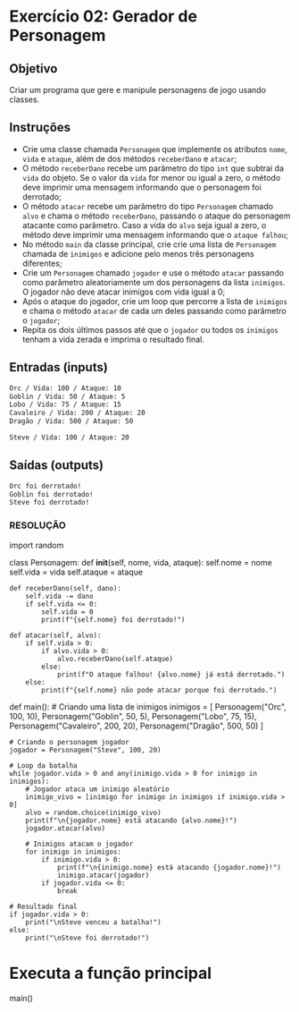 # Exercício 02: Gerador de Personagem


## Objetivo

Criar um programa que gere e manipule personagens de jogo usando classes.

## Instruções

* Crie uma classe chamada `Personagem` que implemente os atributos `nome`, `vida` e `ataque`, além de dos métodos `receberDano` e `atacar`;
* O método `receberDano` recebe um parâmetro do tipo `int` que subtrai da `vida` do objeto. Se o valor da `vida` for menor ou igual a zero, o método deve imprimir uma mensagem informando que o personagem foi derrotado;
* O método `atacar` recebe um parâmetro do tipo `Personagem` chamado `alvo` e chama o método `receberDano`, passando o ataque do personagem atacante como parâmetro. Caso a vida do `alvo` seja igual a zero, o método deve imprimir uma mensagem informando que o `ataque falhou`;
* No método `main` da classe principal, crie crie uma lista de `Personagem` chamada de `inimigos` e adicione pelo menos três personagens diferentes;
* Crie um `Personagem` chamado `jogador` e use o método `atacar` passando como parâmetro aleatoriamente um dos personagens da lista `inimigos`. O jogador não deve atacar inimigos com vida igual a 0;
* Após o ataque do jogador, crie um loop que percorre a lista de `inimigos` e chama o método `atacar` de cada um deles passando como parâmetro o `jogador`;
* Repita os dois últimos passos até que o `jogador` ou todos os `inimigos` tenham a vida zerada e imprima o resultado final.

## Entradas (inputs)

````txt
Orc / Vida: 100 / Ataque: 10
Goblin / Vida: 50 / Ataque: 5
Lobo / Vida: 75 / Ataque: 15
Cavaleiro / Vida: 200 / Ataque: 20
Dragão / Vida: 500 / Ataque: 50

Steve / Vida: 100 / Ataque: 20
````

## Saídas (outputs)

````txt
Orc foi derrotado!
Goblin foi derrotado!
Steve foi derrotado!
````

### RESOLUÇÃO ###

import random

class Personagem:
    def __init__(self, nome, vida, ataque):
        self.nome = nome
        self.vida = vida
        self.ataque = ataque

    def receberDano(self, dano):
        self.vida -= dano
        if self.vida <= 0:
            self.vida = 0
            print(f"{self.nome} foi derrotado!")
    
    def atacar(self, alvo):
        if self.vida > 0:
            if alvo.vida > 0:
                alvo.receberDano(self.ataque)
            else:
                print(f"O ataque falhou! {alvo.nome} já está derrotado.")
        else:
            print(f"{self.nome} não pode atacar porque foi derrotado.")

def main():
    # Criando uma lista de inimigos
    inimigos = [
        Personagem("Orc", 100, 10),
        Personagem("Goblin", 50, 5),
        Personagem("Lobo", 75, 15),
        Personagem("Cavaleiro", 200, 20),
        Personagem("Dragão", 500, 50)
    ]

    # Criando o personagem jogador
    jogador = Personagem("Steve", 100, 20)

    # Loop da batalha
    while jogador.vida > 0 and any(inimigo.vida > 0 for inimigo in inimigos):
        # Jogador ataca um inimigo aleatório
        inimigo_vivo = [inimigo for inimigo in inimigos if inimigo.vida > 0]
        alvo = random.choice(inimigo_vivo)
        print(f"\n{jogador.nome} está atacando {alvo.nome}!")
        jogador.atacar(alvo)
        
        # Inimigos atacam o jogador
        for inimigo in inimigos:
            if inimigo.vida > 0:
                print(f"\n{inimigo.nome} está atacando {jogador.nome}!")
                inimigo.atacar(jogador)
            if jogador.vida <= 0:
                break
    
    # Resultado final
    if jogador.vida > 0:
        print("\nSteve venceu a batalha!")
    else:
        print("\nSteve foi derrotado!")

# Executa a função principal
main()
